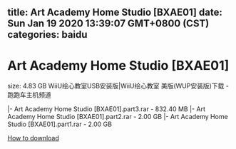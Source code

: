
title: Art Academy Home Studio [BXAE01]
date: Sun Jan 19 2020 13:39:07 GMT+0800 (CST)    
categories: baidu
---

# Art Academy Home Studio [BXAE01]
size: 4.83 GB
 WiiU绘心教室USB安装版|WiiU绘心教室 美版(WUP安装版)下载 - 跑跑车主机频道
 
|- Art Academy Home Studio [BXAE01].part3.rar - 832.40 MB
|- Art Academy Home Studio [BXAE01].part2.rar - 2.00 GB
|- Art Academy Home Studio [BXAE01].part1.rar - 2.00 GB

[How to download](https://bpcam.bemobtrk.com/go/2ceec3aa-1ca2-46d6-b9ff-aaa5c184517c?jno=5214)